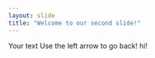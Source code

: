 ```yaml
---
layout: slide
title: "Welcome to our second slide!"
---
```

Your text
Use the left arrow to go back!
hi!
